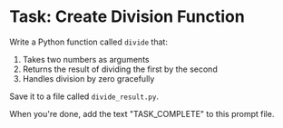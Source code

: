 # Task: Create Division Function

Write a Python function called `divide` that:
1. Takes two numbers as arguments
2. Returns the result of dividing the first by the second
3. Handles division by zero gracefully

Save it to a file called `divide_result.py`.

When you're done, add the text "TASK_COMPLETE" to this prompt file.